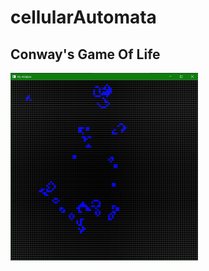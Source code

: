 # cellularAutomata

## Conway's Game Of Life

<img src="https://github.com/MattR2718/cellularAutomata/blob/main/conwaysGameOfLife/gameOfLife.PNG" width="300" height="300">

